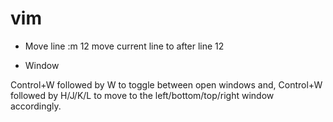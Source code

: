 # vim

- Move line
  :m 12 	move current line to after line 12

- Window



Control+W followed by W to toggle between open windows and,
Control+W followed by H/J/K/L to move to the left/bottom/top/right window accordingly.

